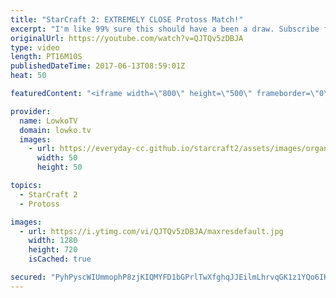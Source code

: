 ```yaml
---
title: "StarCraft 2: EXTREMELY CLOSE Protoss Match!"
excerpt: "I'm like 99% sure this should have a been a draw. Subscribe for more videos: http://lowko.tv/youtube Battlecruisers for breakfast: https://goo.gl/JYKAEC  An extremely close match of Protoss vs Protoss. In this Silver League game, one of the players decides to go for a hyper aggressive Zealot cheese."
originalUrl: https://youtube.com/watch?v=QJTQv5zDBJA
type: video
length: PT16M10S
publishedDateTime: 2017-06-13T08:59:01Z
heat: 50

featuredContent: "<iframe width=\"800\" height=\"500\" frameborder=\"0\" src=\"https://www.youtube.com/embed/QJTQv5zDBJA\" allow=\"accelerometer; autoplay; encrypted-media; gyroscope; picture-in-picture\" allowfullscreen></iframe>"

provider:
  name: LowkoTV
  domain: lowko.tv
  images:
    - url: https://everyday-cc.github.io/starcraft2/assets/images/organizations/lowko.tv-50x50.jpg
      width: 50
      height: 50

topics:
  - StarCraft 2
  - Protoss

images:
  - url: https://i.ytimg.com/vi/QJTQv5zDBJA/maxresdefault.jpg
    width: 1280
    height: 720
    isCached: true

secured: "PyhPyscWIUmmophP8zjKIQMYFD1bGPrlTwXfghqJJEilmLhrvqGK1z1YQo6IK902ymlVPAGklCffgW5nLrimJR6HSb0w4kWjUSrdMRRh4gK+cv1+fS/3I6s/OKKzuBtIXUY7CErPOX4f1of+L9+bD5OL1lM7QCyJ+92AyuMUrlvmyjdjY5upraqtcyHmldRe4A8B+idxj5r0APAj4kt0DE0UezWt+91yrwliTMEPuaty5dz14/JZ7V/9/4LufoUDLXb3nJZvDXzNTqdgFaxEjCUhhZCP6niTH2t558CqvuDYdRvCWEfeoRsnY0F4EvSXETkY7l2M3THeIo24EGDRKWWcARiFurxuhaZO5Al1PFGlC4laxrWJy0sZ7cju6uUIrgRh5TEjP99M+ysYFPZf4jopwwBtph0Zo64CW5D8yzw=;/66fgx/TIlGeB7c2dEC/wQ=="
---
```


